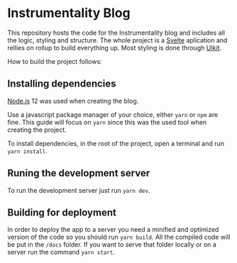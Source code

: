 # Instrumentality Blog

This repository hosts the code for the Instrumentality blog and includes all the logic, styling and structure. The whole project is a [Svelte](https://svelte.dev/) 
aplication and rellies on rollup to build everything up. Most styling is done through [UIkit](https://getuikit.com/).

How to build the project follows:

## Installing dependencies

[Node.js](https://nodejs.org/en/) 12 was used when creating the blog.

Use a javascript package manager of your choice, either `yarn` or `npm` are fine. This guide will focus on `yarn` since this was the used tool when creating the project.

To install dependencies, in the root of the project, open a terminal and run `yarn install`.

## Runing the development server

To run the development server just run `yarn dev`.

## Building for deployment

In order to deploy the app to a server you need a minified and optimized version of the code so you should run `yarn build`. All the compiled code will be put in
the `/docs` folder. If you want to serve that folder locally or on a server run the command `yarn start`.
